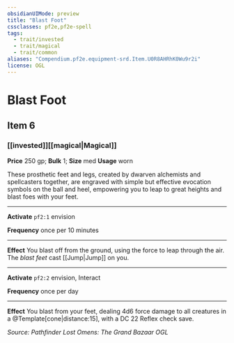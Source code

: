 ```yaml
---
obsidianUIMode: preview
title: "Blast Foot"
cssclasses: pf2e,pf2e-spell
tags:
  - trait/invested
  - trait/magical
  - trait/common
aliases: "Compendium.pf2e.equipment-srd.Item.U0R8AHRhK0Wu9r2i"
license: OGL
---
```

# Blast Foot
## Item 6
### [[invested]][[magical|Magical]]


**Price** 250 gp; 
**Bulk** 1; **Size** med
**Usage** worn

These prosthetic feet and legs, created by dwarven alchemists and spellcasters together, are engraved with simple but effective evocation symbols on the ball and heel, empowering you to leap to great heights and blast foes with your feet.

* * *

**Activate** `pf2:1` envision

**Frequency** once per 10 minutes

* * *

**Effect** You blast off from the ground, using the force to leap through the air. The _blast feet_ cast [[Jump|Jump]] on you.

* * *

**Activate** `pf2:2` envision, Interact

**Frequency** once per day

* * *

**Effect** You blast from your feet, dealing 4d6 force damage to all creatures in a @Template\[cone|distance:15\], with a DC 22 Reflex check save.

*Source: Pathfinder Lost Omens: The Grand Bazaar*
*OGL*